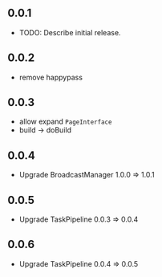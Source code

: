 ## 0.0.1

* TODO: Describe initial release.

## 0.0.2

* remove happypass

## 0.0.3

- allow expand `PageInterface`
- build -> doBuild

## 0.0.4

- Upgrade BroadcastManager 1.0.0 => 1.0.1 

## 0.0.5

- Upgrade TaskPipeline 0.0.3 => 0.0.4 

## 0.0.6

- Upgrade TaskPipeline 0.0.4 => 0.0.5 